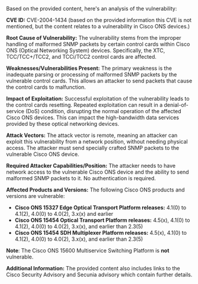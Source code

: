 Based on the provided content, here's an analysis of the vulnerability:

**CVE ID:** CVE-2004-1434 (based on the provided information this CVE is not mentioned, but the content relates to a vulnerability in Cisco ONS devices.)

**Root Cause of Vulnerability:**
The vulnerability stems from the improper handling of malformed SNMP packets by certain control cards within Cisco ONS (Optical Networking System) devices. Specifically, the XTC, TCC/TCC+/TCC2, and TCCi/TCC2 control cards are affected.

**Weaknesses/Vulnerabilities Present:**
The primary weakness is the inadequate parsing or processing of malformed SNMP packets by the vulnerable control cards. This allows an attacker to send packets that cause the control cards to malfunction.

**Impact of Exploitation:**
Successful exploitation of the vulnerability leads to the control cards resetting. Repeated exploitation can result in a denial-of-service (DoS) condition, disrupting the normal operation of the affected Cisco ONS devices. This can impact the high-bandwidth data services provided by these optical networking devices.

**Attack Vectors:**
The attack vector is remote, meaning an attacker can exploit this vulnerability from a network position, without needing physical access. The attacker must send specially crafted SNMP packets to the vulnerable Cisco ONS device.

**Required Attacker Capabilities/Position:**
The attacker needs to have network access to the vulnerable Cisco ONS device and the ability to send malformed SNMP packets to it. No authentication is required.

**Affected Products and Versions:**
The following Cisco ONS products and versions are vulnerable:
*   **Cisco ONS 15327 Edge Optical Transport Platform releases:** 4.1(0) to 4.1(2), 4.0(0) to 4.0(2), 3.x(x) and earlier
*   **Cisco ONS 15454 Optical Transport Platform releases:** 4.5(x), 4.1(0) to 4.1(2), 4.0(0) to 4.0(2), 3.x(x), and earlier than 2.3(5)
*   **Cisco ONS 15454 SDH Multiplexer Platform releases:** 4.5(x), 4.1(0) to 4.1(2), 4.0(0) to 4.0(2), 3.x(x), and earlier than 2.3(5)

**Note**: The Cisco ONS 15600 Multiservice Switching Platform is **not** vulnerable.

**Additional Information:**
The provided content also includes links to the Cisco Security Advisory and Secunia advisory which contain further details.
